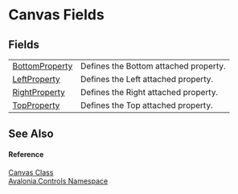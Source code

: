 # Canvas Fields




## Fields
<table>
<tr>
<td><a href="F_Avalonia_Controls_Canvas_BottomProperty">BottomProperty</a></td>
<td>Defines the Bottom attached property.</td>
</tr>
<tr>
<td><a href="F_Avalonia_Controls_Canvas_LeftProperty">LeftProperty</a></td>
<td>Defines the Left attached property.</td>
</tr>
<tr>
<td><a href="F_Avalonia_Controls_Canvas_RightProperty">RightProperty</a></td>
<td>Defines the Right attached property.</td>
</tr>
<tr>
<td><a href="F_Avalonia_Controls_Canvas_TopProperty">TopProperty</a></td>
<td>Defines the Top attached property.</td>
</tr>
</table>

## See Also


#### Reference
<a href="T_Avalonia_Controls_Canvas">Canvas Class</a>  
<a href="N_Avalonia_Controls">Avalonia.Controls Namespace</a>  


